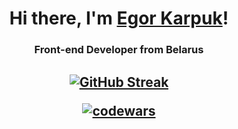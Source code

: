 <h1 align="center">Hi there, I'm <a href="https://www.linkedin.com/in/karpuk-egor/" target="_blank">Egor Karpuk</a>!</h1>
<h3 align="center">Front-end Developer from Belarus</h3>

<h2 align="center">
  
[![GitHub Streak](https://streak-stats.demolab.com/?user=Pikadorius&theme=dark)](https://git.io/streak-stats)

[![codewars](https://www.codewars.com/users/Pikadorius/badges/large)](https://www.codewars.com/users/Pikadorius)
  
</h2>
